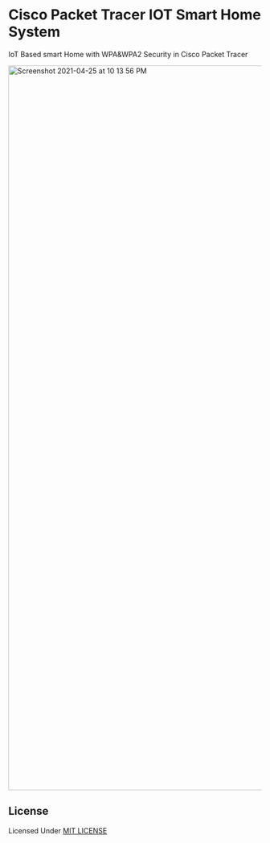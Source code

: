 # Cisco Packet Tracer IOT Smart Home System
IoT Based smart Home with WPA&WPA2 Security in Cisco Packet Tracer

<img width="1440" alt="Screenshot 2021-04-25 at 10 13 56 PM" src="https://user-images.githubusercontent.com/61555936/116001728-93d91900-a613-11eb-91e2-a502ac3b0f59.png">

## License

Licensed Under [MIT LICENSE](LICENSE)
